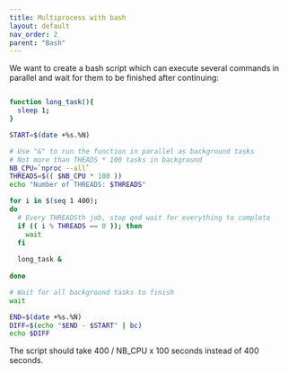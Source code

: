 ```yaml
---
title: Multiprocess with bash
layout: default
nav_order: 2
parent: "Bash"
---
```


We want to create a bash script which can execute several commands in parallel and wait for them to be finished after continuing:


```bash

function long_task(){
  sleep 1;
}

START=$(date +%s.%N)

# Use "&" to run the function in parallel as background tasks
# Not more than THEADS * 100 tasks in background
NB_CPU=`nproc --all`
THREADS=$(( $NB_CPU * 100 ))
echo "Number of THREADS: $THREADS"

for i in $(seq 1 400);
do
  # Every THREADSth job, stop qnd wait for everything to complete
  if (( i % THREADS == 0 )); then
    wait
  fi
  
  long_task &
  
done

# Wait for all background tasks to finish
wait

END=$(date +%s.%N)
DIFF=$(echo "$END - $START" | bc)
echo $DIFF


```

The script should take 400 / NB_CPU x 100 seconds instead of 400 seconds.
